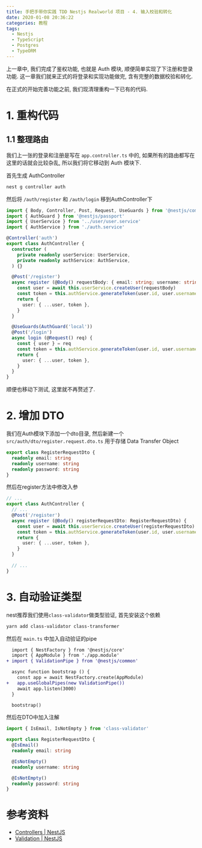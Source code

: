 ```yaml
---
title: 手把手带你实践 TDD Nestjs Realworld 项目 - 4. 输入校验和转化
date: 2020-01-08 20:36:22
categories: 教程
tags:
  - Nestjs
  - TypeScript
  - Postgres
  - TypeORM
---
```


上一章中, 我们完成了鉴权功能, 也就是 Auth 模块, 顺便简单实现了下注册和登录功能. 这一章我们就来正式的将登录和实现功能做完, 含有完整的数据校验和转化.

在正式的开始完善功能之前, 我们现清理重构一下已有的代码.

# 1. 重构代码

## 1.1 整理路由

我们上一张的登录和注册是写在 `app.controller.ts` 中的, 如果所有的路由都写在这里的话就会比较杂乱, 所以我们将它移动到 Auth 模块下.

首先生成 AuthController

```bash
nest g controller auth
```

然后将 `/auth/register` 和 `/auth/login` 移到AuthController下

```ts auth.controller.ts
import { Body, Controller, Post, Request, UseGuards } from '@nestjs/common'
import { AuthGuard } from '@nestjs/passport'
import { UserService } from '../user/user.service'
import { AuthService } from './auth.service'

@Controller('auth')
export class AuthController {
  constructor (
    private readonly userService: UserService,
    private readonly authService: AuthService,
  ) {}

  @Post('/register')
  async register (@Body() requestBody: { email: string; username: string; password: string }) {
    const user = await this.userService.createUser(requestBody)
    const token = this.authService.generateToken(user.id, user.username)
    return {
      user: { ...user, token },
    }
  }

  @UseGuards(AuthGuard('local'))
  @Post('/login')
  async login (@Request() req) {
    const { user } = req
    const token = this.authService.generateToken(user.id, user.username)
    return {
      user: { ...user, token },
    }
  }
}
```

顺便也移动下测试, 这里就不再赘述了.

# 2. 增加 DTO

我们在Auth模块下添加一个dto目录, 然后新建一个 `src/auth/dto/register.request.dto.ts` 用于存储 Data Transfer Object

```ts register.request.dto.ts
export class RegisterRequestDto {
  readonly email: string
  readonly username: string
  readonly password: string
}
```

然后在register方法中修改入参

```ts auth.controller.ts
// ...
export class AuthController {
  // ...
  @Post('/register')
  async register (@Body() registerRequestDto: RegisterRequestDto) {
    const user = await this.userService.createUser(registerRequestDto)
    const token = this.authService.generateToken(user.id, user.username)
    return {
      user: { ...user, token },
    }
  }
  
  // ...
}
```

# 3. 自动验证类型

nest推荐我们使用`class-validator`做类型验证, 首先安装这个依赖

```bash
yarn add class-validator class-transformer
```

然后在 `main.ts` 中加入自动验证的pipe

```diff main.ts
  import { NestFactory } from '@nestjs/core'
  import { AppModule } from './app.module'
+ import { ValidationPipe } from '@nestjs/common'

  async function bootstrap () {
    const app = await NestFactory.create(AppModule)
+   app.useGlobalPipes(new ValidationPipe())
    await app.listen(3000)
  }

  bootstrap()
```

然后在DTO中加入注解

```ts register.request.dto.ts
import { IsEmail, IsNotEmpty } from 'class-validator'

export class RegisterRequestDto {
  @IsEmail()
  readonly email: string

  @IsNotEmpty()
  readonly username: string

  @IsNotEmpty()
  readonly password: string
}
```

# 参考资料

- [Controllers | NestJS](https://docs.nestjs.com/controllers#request-payloads)
- [Validation | NestJS](https://docs.nestjs.com/techniques/validation)
